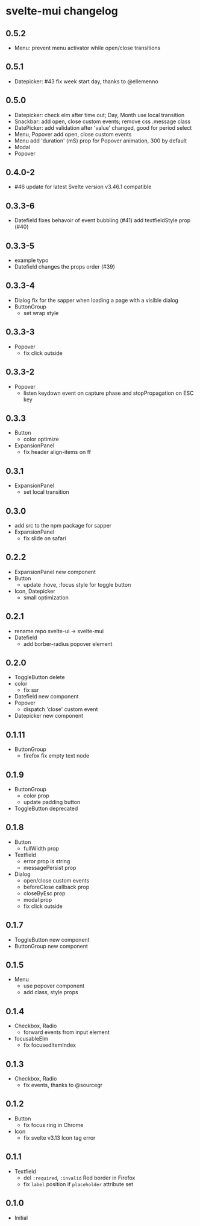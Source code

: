 # svelte-mui changelog

## 0.5.2

- Menu: prevent menu activator while open/close transitions

## 0.5.1
- Datepicker: #43 fix week start day, thanks to @ellemenno

## 0.5.0
- Datepicker: check elm after time out; Day, Month use local transition
- Snackbar: add open, close custom events; remove css .message class
- DatePicker: add validation after 'value' changed, good for period select
- Menu, Popover add open, close custom events
- Menu add 'duration' (mS) prop for Popover animation, 300 by default
- Modal
- Popover

## 0.4.0-2

- #46 update for latest Svelte version v3.46.1 compatible

## 0.3.3-6

- Datefield
	fixes behavoir of event bubbling (#41)
	add textfieldStyle prop (#40)

## 0.3.3-5

- example
	typo
- Datefield
	changes the props order (#39)

## 0.3.3-4

- Dialog
	fix for the sapper when loading a page with a visible dialog
- ButtonGroup
	- set wrap style

## 0.3.3-3

- Popover
	- fix click outside

## 0.3.3-2

- Popover
	- listen keydown event on capture phase and stopPropagation on ESC key

## 0.3.3

- Button
	- color optimize
- ExpansionPanel
	- fix header align-items on ff

## 0.3.1

- ExpansionPanel
	- set local transition

## 0.3.0

- add src to the npm package for sapper
- ExpansionPanel
	- fix slide on safari

## 0.2.2

- ExpansionPanel new component
- Button
	- update :hove, :focus style for toggle button
- Icon, Datepicker
	- small optimization

## 0.2.1

- rename repo svelte-ui -> svelte-mui
- Datefield
	- add borber-radius popover element

## 0.2.0

- ToggleButton delete
- color
	- fix ssr
- Datefield new component
- Popover
	- dispatch 'close' custom event
- Datepicker new component

## 0.1.11

- ButtonGroup
	- firefox fix empty text node

## 0.1.9

- ButtonGroup
	- color prop
	- update padding button
- ToggleButton deprecated

## 0.1.8

- Button
	- fullWidth prop
- Textfield
	- error prop is string
	- messagePersist prop
- Dialog
	- open/close custom events
	- beforeClose callback prop
	- closeByEsc prop
	- modal prop
	- fix click outside

## 0.1.7

- ToggleButton new component
- ButtonGroup new component

## 0.1.5

- Menu
	- use popover component
	- add class, style props

## 0.1.4

- Checkbox, Radio
	- forward events from input element
- focusableElm
	- fix focusedItemIndex

## 0.1.3

- Checkbox, Radio
	- fix events, thanks to @sourcegr

## 0.1.2

- Button
	- fix focus ring in Chrome
- Icon
	- fix svelte v3.13 Icon tag error

## 0.1.1

- Textfield
	- del `:required`, `:invalid` Red border in Firefox
	- fix `label` position if `placeholder` attribute set

## 0.1.0

- Initial
